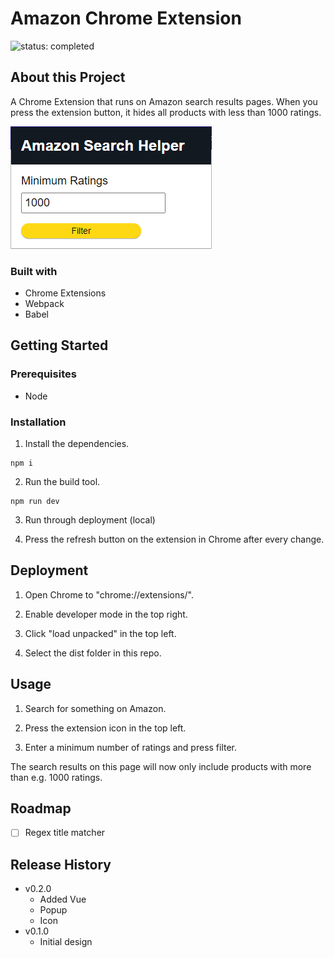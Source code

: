 # Amazon Chrome Extension

![status: completed](https://img.shields.io/badge/status-completed-success)

## About this Project

A Chrome Extension that runs on Amazon search results pages. When you press the extension button, it hides all products with less than 1000 ratings.

![Screenshot of the app](./screenshot.png)

### Built with

- Chrome Extensions
- Webpack
- Babel

## Getting Started

### Prerequisites

- Node

### Installation

1. Install the dependencies.

```
npm i
```

2. Run the build tool.

```
npm run dev
```

3. Run through deployment (local)

4. Press the refresh button on the extension in Chrome after every change.

## Deployment

1. Open Chrome to "chrome://extensions/".

2. Enable developer mode in the top right.

3. Click "load unpacked" in the top left.

4. Select the dist folder in this repo.

## Usage

1. Search for something on Amazon.

2. Press the extension icon in the top left.

3. Enter a minimum number of ratings and press filter.

The search results on this page will now only include products with more than e.g. 1000 ratings.

## Roadmap

- [ ] Regex title matcher

## Release History

- v0.2.0
  - Added Vue
  - Popup
  - Icon
- v0.1.0
  - Initial design
